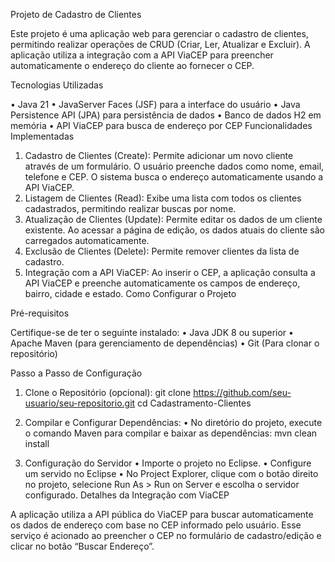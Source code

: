 Projeto de Cadastro de Clientes

Este projeto é uma aplicação web para gerenciar o cadastro de clientes, permitindo realizar operações de CRUD (Criar, Ler, Atualizar e Excluir). A aplicação utiliza a integração com a API ViaCEP para preencher automaticamente o endereço do cliente ao fornecer o CEP.

Tecnologias Utilizadas

•	Java 21
•	JavaServer Faces (JSF) para a interface do usuário
•	Java Persistence API (JPA) para persistência de dados
•	Banco de dados H2 em memória
•	API ViaCEP para busca de endereço por CEP
Funcionalidades Implementadas

1.	Cadastro de Clientes (Create): Permite adicionar um novo cliente através de um formulário. O usuário preenche dados como nome, email, telefone e CEP. O sistema busca o endereço automaticamente usando a API ViaCEP.
2.	Listagem de Clientes (Read): Exibe uma lista com todos os clientes cadastrados, permitindo realizar buscas por nome.
3.	Atualização de Clientes (Update): Permite editar os dados de um cliente existente. Ao acessar a página de edição, os dados atuais do cliente são carregados automaticamente.
4.	Exclusão de Clientes (Delete): Permite remover clientes da lista de cadastro.
5.	Integração com a API ViaCEP: Ao inserir o CEP, a aplicação consulta a API ViaCEP e preenche automaticamente os campos de endereço, bairro, cidade e estado.
Como Configurar o Projeto

Pré-requisitos

Certifique-se de ter o seguinte instalado: • Java JDK 8 ou superior • Apache Maven (para gerenciamento de dependências) • Git (Para clonar o repositório)

Passo a Passo de Configuração

1.	Clone o Repositório (opcional):
git clone https://github.com/seu-usuario/seu-repositorio.git cd Cadastramento-Clientes

2.	Compilar e Configurar Dependências:
•	No diretório do projeto, execute o comando Maven para compilar e baixar as dependências:
mvn clean install

3.	Configuração do Servidor
•	Importe o projeto no Eclipse.
•	Configure um servido no Eclipse
•	No Project Explorer, clique com o botão direito no projeto, selecione Run As > Run on Server e escolha o servidor configurado.
Detalhes da Integração com ViaCEP

A aplicação utiliza a API pública do ViaCEP para buscar automaticamente os dados de endereço com base no CEP informado pelo usuário. Esse serviço é acionado ao preencher o CEP no formulário de cadastro/edição e clicar no botão “Buscar Endereço”.
